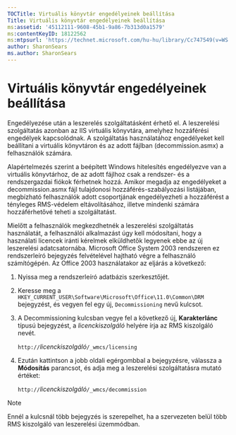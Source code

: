 ```yaml
---
TOCTitle: Virtuális könyvtár engedélyeinek beállítása
Title: Virtuális könyvtár engedélyeinek beállítása
ms:assetid: '45112111-9608-45b1-9a86-7b313d0a1579'
ms:contentKeyID: 18122562
ms:mtpsurl: 'https://technet.microsoft.com/hu-hu/library/Cc747549(v=WS.10)'
author: SharonSears
ms.author: SharonSears
---
```


Virtuális könyvtár engedélyeinek beállítása
===========================================

Engedélyezése után a leszerelés szolgáltatásként érhető el. A leszerelési szolgáltatás azonban az IIS virtuális könyvtára, amelyhez hozzáférési engedélyek kapcsolódnak. A szolgáltatás használatához engedélyeket kell beállítani a virtuális könyvtáron és az adott fájlban (decommission.asmx) a felhasználók számára.

Alapértelmezés szerint a beépített Windows hitelesítés engedélyezve van a virtuális könyvtárhoz, de az adott fájlhoz csak a rendszer- és a rendszergazdai fiókok férhetnek hozzá. Amikor megadja az engedélyeket a decommission.asmx fájl tulajdonosi hozzáférés-szabályozási listájában, megbízható felhasználók adott csoportjának engedélyezheti a hozzáférést a tényleges RMS-védelem eltávolításához, illetve mindenki számára hozzáférhetővé teheti a szolgáltatást.

Mielőtt a felhasználók megkezdhetnék a leszerelési szolgáltatás használatát, a felhasználói alkalmazást úgy kell módosítani, hogy a használati licencek iránti kérelmek elküldhetők legyenek ebbe az új leszerelési adatcsatornába. Microsoft Office System 2003 rendszeren ez rendszerleíró bejegyzés felvételével hajtható végre a felhasználó számítógépén. Az Office 2003 használatakor az eljárás a következő:

1.  Nyissa meg a rendszerleíró adatbázis szerkesztőjét.

2.  Keresse meg a `HKEY_CURRENT_USER\Software\Microsoft\Office\11.0\Common\DRM` bejegyzést, és vegyen fel egy új, `Decommissioning` nevű kulcsot.

3.  A Decommissioning kulcsban vegye fel a következő új, **Karakterlánc** típusú bejegyzést, a *licenckiszolgáló* helyére írja az RMS kiszolgáló nevét.

    `http://`*licenckiszolgáló*`/_wmcs/licensing`

4.  Ezután kattintson a jobb oldali egérgombbal a bejegyzésre, válassza a **Módosítás** parancsot, és adja meg a leszerelési szolgáltatásra mutató értéket:

    `http://`*licenckiszolgáló*`/_wmcs/decommission`

> [!NOTE]  
> Ennél a kulcsnál több bejegyzés is szerepelhet, ha a szervezeten belül több RMS kiszolgáló van leszerelési üzemmódban. 